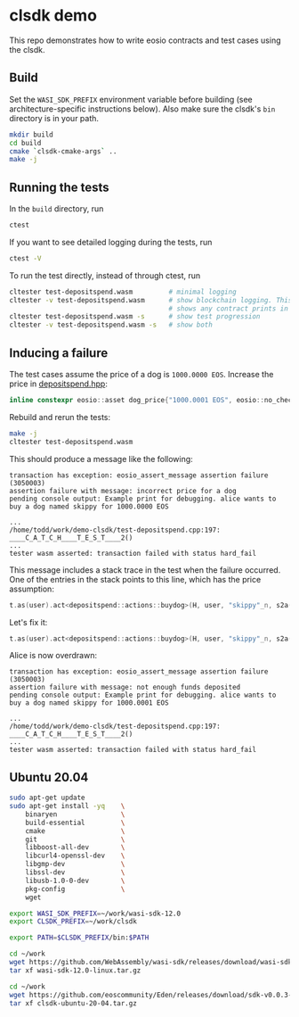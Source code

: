 # clsdk demo

This repo demonstrates how to write eosio contracts and test cases using the clsdk.

## Build

Set the `WASI_SDK_PREFIX` environment variable before building (see architecture-specific instructions below). Also make sure the clsdk's `bin` directory is in your path.

```sh
mkdir build
cd build
cmake `clsdk-cmake-args` ..
make -j
```

## Running the tests

In the `build` directory, run

```sh
ctest
```

If you want to see detailed logging during the tests, run

```sh
ctest -V
```

To run the test directly, instead of through ctest, run

```sh
cltester test-depositspend.wasm         # minimal logging
cltester -v test-depositspend.wasm      # show blockchain logging. This also
                                        # shows any contract prints in green.
cltester test-depositspend.wasm -s      # show test progression
cltester -v test-depositspend.wasm -s   # show both
```

## Inducing a failure

The test cases assume the price of a dog is `1000.0000 EOS`. Increase the price in [depositspend.hpp](depositspend.hpp):

```c++
inline constexpr eosio::asset dog_price{"1000.0001 EOS", eosio::no_check};
```

Rebuild and rerun the tests:
```sh
make -j
cltester test-depositspend.wasm
```

This should produce a message like the following:

```
transaction has exception: eosio_assert_message assertion failure (3050003)
assertion failure with message: incorrect price for a dog
pending console output: Example print for debugging. alice wants to buy a dog named skippy for 1000.0000 EOS

...
/home/todd/work/demo-clsdk/test-depositspend.cpp:197: ____C_A_T_C_H____T_E_S_T____2()
...
tester wasm asserted: transaction failed with status hard_fail
```

This message includes a stack trace in the test when the failure occurred. One of the entries in the stack points to this line, which has the price assumption:

```c++
t.as(user).act<depositspend::actions::buydog>(H, user, "skippy"_n, s2a("1000.0000 EOS"));
```

Let's fix it:

```c++
t.as(user).act<depositspend::actions::buydog>(H, user, "skippy"_n, s2a("1000.0001 EOS"));
```

Alice is now overdrawn:

```
transaction has exception: eosio_assert_message assertion failure (3050003)
assertion failure with message: not enough funds deposited
pending console output: Example print for debugging. alice wants to buy a dog named skippy for 1000.0001 EOS

...
/home/todd/work/demo-clsdk/test-depositspend.cpp:197: ____C_A_T_C_H____T_E_S_T____2()
...
tester wasm asserted: transaction failed with status hard_fail
```

## Ubuntu 20.04

```sh
sudo apt-get update
sudo apt-get install -yq    \
    binaryen                \
    build-essential         \
    cmake                   \
    git                     \
    libboost-all-dev        \
    libcurl4-openssl-dev    \
    libgmp-dev              \
    libssl-dev              \
    libusb-1.0-0-dev        \
    pkg-config              \
    wget

export WASI_SDK_PREFIX=~/work/wasi-sdk-12.0
export CLSDK_PREFIX=~/work/clsdk

export PATH=$CLSDK_PREFIX/bin:$PATH

cd ~/work
wget https://github.com/WebAssembly/wasi-sdk/releases/download/wasi-sdk-12/wasi-sdk-12.0-linux.tar.gz
tar xf wasi-sdk-12.0-linux.tar.gz

cd ~/work
wget https://github.com/eoscommunity/Eden/releases/download/sdk-v0.0.3-alpha/clsdk-ubuntu-20-04.tar.gz
tar xf clsdk-ubuntu-20-04.tar.gz
```

